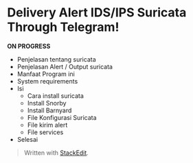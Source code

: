 # Delivery Alert IDS/IPS Suricata Through Telegram!
**ON PROGRESS**
  -   Penjelasan tentang suricata
  - Penjelasan Alert / Output suricata
  - Manfaat Program ini
  - System requirements
  - Isi
	  - Cara install suricata
	  - Install Snorby
	  - Install Barnyard
	  - File Konfigurasi Suricata
	  - File kirim alert
	  - File services
 - Selesai


> Written with [StackEdit](https://stackedit.io/).
<!--stackedit_data:
eyJoaXN0b3J5IjpbLTIzMTU1MTkzMCwxMzQ2Nzk2NDk0XX0=
-->